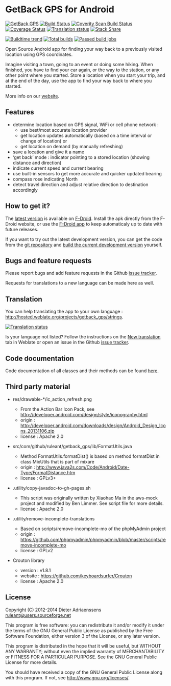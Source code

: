GetBack GPS for Android
=======================

[![GetBack GPS](http://img.shields.io/badge/release-v0.4.1-blue.svg)](https://f-droid.org/repository/browse/?fdid=com.github.ruleant.getback_gps)
[![Build Status](https://travis-ci.org/ruleant/getback_gps.svg?branch=master)](https://travis-ci.org/ruleant/getback_gps)
[![Coverity Scan Build Status](https://scan.coverity.com/projects/2277/badge.svg)](https://scan.coverity.com/projects/2277)
[![Coverage Status](https://coveralls.io/repos/ruleant/getback_gps/badge.png?branch=master)](https://coveralls.io/r/ruleant/getback_gps?branch=master)
[![Translation status](http://hosted.weblate.org/widgets/getback_gps-shields-badge.png)](http://hosted.weblate.org/engage/getback_gps/?utm_source=widget)
[![Stack Share](http://img.shields.io/badge/tech-stack-0690fa.svg?style=flat)](http://stackshare.io/ruleant/getback-gps)

[![Buildtime trend](https://buildtimetrend-service.herokuapp.com/badge/ruleant/getback_gps/latest)](http://ruleant.github.io/getback_gps/buildtime-trend/)
[![Total builds](https://buildtimetrend-service.herokuapp.com/badge/ruleant/getback_gps/builds/month)](http://ruleant.github.io/getback_gps/buildtime-trend/)
[![Passed build jobs](https://buildtimetrend-service.herokuapp.com/badge/ruleant/getback_gps/passed/month)](http://ruleant.github.io/getback_gps/buildtime-trend/)

Open Source Android app for finding your way back to a previously visited location using GPS coordinates.

Imagine visiting a town, going to an event or doing some hiking. When finished, you have to find your car again, or the way to the station, or any other point where you started.
Store a location when you start your trip, and at the end of the day, use the app to find your way back to where you started.

More info on our [website](http://ruleant.github.io/getback_gps).

Features
--------

- determine location based on GPS signal, WiFi or cell phone network :
    - use best/most accurate location provider
    - get location updates automatically (based on a time interval or change of location) or
    - get location on demand (by manually refreshing)
- save a location and give it a name
- ‘get back’ mode : indicator pointing to a stored location (showing distance and direction)
- indicate current speed and current bearing
- use built-in sensors to get more accurate and quicker updated bearing
- compass rose indicating North
- detect travel direction and adjust relative direction to destination accordingly

How to get it?
--------------

The [latest version](https://f-droid.org/repository/browse/?fdid=com.github.ruleant.getback_gps) is available on [F-Droid](https://f-droid.org/). Install the apk directly from the F-Droid website, or use the [F-Droid app](https://f-droid.org/FDroid.apk) to keep automaticaly up to date with future releases.

If you want to try out the latest development version, you can get the code from the [git repository](https://f-droid.org/FDroid.apk) and [build the current development version](https://github.com/ruleant/getback_gps/wiki/Development) yourself.


Bugs and feature requests
-------------------------

Please report bugs and add feature requests in the Github [issue tracker](https://github.com/ruleant/getback_gps/issues).

Requests for translations to a new language can be made here as well.

Translation
-----------

You can help translating the app to your own language : <http://hosted.weblate.org/projects/getback_gps/strings>.

[![Translation status](http://hosted.weblate.org/widgets/getback_gps-287x66-grey.png)](http://hosted.weblate.org/engage/getback_gps/?utm_source=widget)

Is your language not listed? Follow the instructions on the [New translation](https://hosted.weblate.org/projects/getback_gps/strings/#new-lang) tab in Weblate or open an issue in the Github [issue tracker](https://github.com/ruleant/getback_gps/issues).

Code documentation
------------------

Code documentation of all classes and their methods can be found [here](http://ruleant.github.io/getback_gps/javadoc/index.html).

Third party material
--------------------

- res/drawable-*/ic_action_refresh.png
    - From the Action Bar Icon Pack, see http://developer.android.com/design/style/iconography.html
    - origin : http://developer.android.com/downloads/design/Android_Design_Icons_20131106.zip
    - license : Apache 2.0

- src/com/github/ruleant/getback_gps/lib/FormatUtils.java
    - Method FormatUtils.formatDist() is based on method formatDist in class MixUtils that is part of mixare
    - origin : http://www.java2s.com/Code/Android/Date-Type/FormatDistance.htm
    - license : GPLv3+

- .utility/copy-javadoc-to-gh-pages.sh
    - This script was originally written by Xiaohao Ma in the aws-mock project and modified by Ben Limmer.
      See script file for more details.
    - license : Apache 2.0

- .utility/remove-incomplete-translations
    - Based on scripts/remove-incomplete-mo of the phpMyAdmin project
    - origin : https://github.com/phpmyadmin/phpmyadmin/blob/master/scripts/remove-incomplete-mo
    - license : GPLv2

- Crouton library
    - version : v1.8.1
    - website : https://github.com/keyboardsurfer/Crouton
    - license : Apache 2.0

License
-------

Copyright (C) 2012-2014 Dieter Adriaenssens <ruleant@users.sourceforge.net>

This program is free software: you can redistribute it and/or modify
it under the terms of the GNU General Public License as published by
the Free Software Foundation, either version 3 of the License, or
any later version.

This program is distributed in the hope that it will be useful,
but WITHOUT ANY WARRANTY; without even the implied warranty of
MERCHANTABILITY or FITNESS FOR A PARTICULAR PURPOSE.  See the
GNU General Public License for more details.

You should have received a copy of the GNU General Public License
along with this program.  If not, see <http://www.gnu.org/licenses/>.
